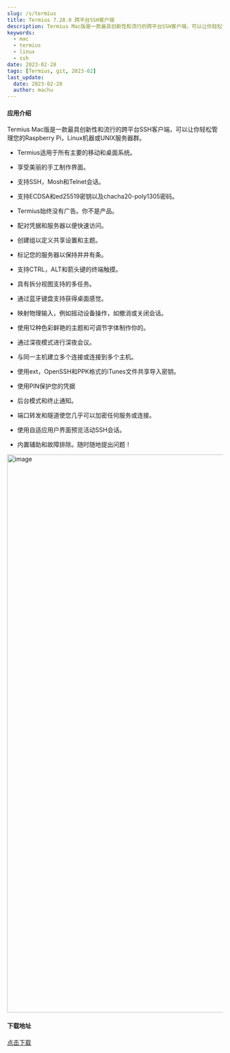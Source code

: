 ```yaml
---
slug: /s/termius
title: Termius 7.28.0 跨平台SSH客户端
description: Termius Mac版是一款最具创新性和流行的跨平台SSH客户端，可以让你轻松管理您的Raspberry Pi，Linux机器或UNIX服务器群。
keywords: 
  - mac
  - termius
  - linux
  - ssh
date: 2023-02-28
tags: [Termius, git, 2023-02]
last_update:
  date: 2023-02-28
  author: machu
---
```


#### 应用介绍

Termius Mac版是一款最具创新性和流行的跨平台SSH客户端，可以让你轻松管理您的Raspberry Pi，Linux机器或UNIX服务器群。

- Termius适用于所有主要的移动和桌面系统。

- 享受美丽的手工制作界面。

- 支持SSH，Mosh和Telnet会话。

- 支持ECDSA和ed25519密钥以及chacha20-poly1305密码。

- Termius始终没有广告。你不是产品。

- 配对凭据和服务器以便快速访问。

- 创建组以定义共享设置和主题。

- 标记您的服务器以保持井井有条。

- 支持CTRL，ALT和箭头键的终端触摸。

- 具有拆分视图支持的多任务。

- 通过蓝牙键盘支持获得桌面感觉。

- 映射物理输入，例如摇动设备操作，如撤消或关闭会话。

- 使用12种色彩鲜艳的主题和可调节字体制作你的。

- 通过深夜模式进行深夜会议。

- 与同一主机建立多个连接或连接到多个主机。

- 使用ext，OpenSSH和PPK格式的iTunes文件共享导入密钥。

- 使用PIN保护您的凭据

- 后台模式和终止通知。

- 端口转发和隧道使您几乎可以加密任何服务或连接。

- 使用自适应用户界面预览活动SSH会话。

- 内置辅助和故障排除。随时随地提出问题！

<img width="1300" alt="image" src="https://user-images.githubusercontent.com/49633468/221781970-0b5cb62c-3fa2-4d0a-bb42-580d4462afe5.png">


#### 下载地址
[点击下载](https://xclient.info/s/termius.html)
